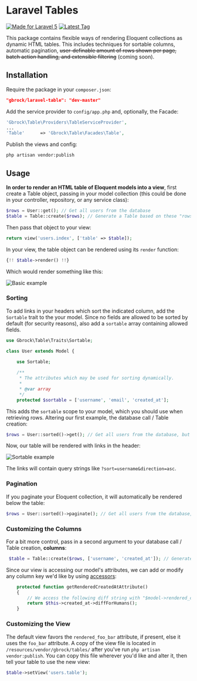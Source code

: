 # Laravel Tables
[![Made for Laravel 5](https://img.shields.io/badge/laravel-5.0-red.svg)](http://laravel.com/)
[![Latest Tag](https://img.shields.io/github/tag/gbrock/laravel-table.svg)](https://github.com/gbrock/laravel-table/releases)
<!--[![Build Status](https://img.shields.io/travis/gbrock/laravel-table.svg)](https://travis-ci.org/gbrock/laravel-table)-->

This package contains flexible ways of rendering Eloquent collections as dynamic HTML tables.  This includes
techniques for sortable columns, automatic pagination, ~~user-definable amount of rows shown per page, batch action
handling, and extensible filtering~~ (coming soon).


## Installation

Require the package in your `composer.json`:

```json
"gbrock/laravel-table": "dev-master"
```

Add the service provider to `config/app.php` and, optionally, the Facade:

```php
'Gbrock\Table\Providers\TableServiceProvider',
...
'Table'      => 'Gbrock\Table\Facades\Table',
```

Publish the views and config:

```
php artisan vendor:publish
```

## Usage

**In order to render an HTML table of Eloquent models into a view**, first create a Table object, passing in your
 model collection (this could be done in your controller, repository, or any service class):
 
 ```php
 $rows = User::get(); // Get all users from the database
 $table = Table::create($rows); // Generate a Table based on these "rows"
 ```
 
 Then pass that object to your view:

```php
return view('users.index', ['table' => $table]);
```

In your view, the table object can be rendered using its `render` function:

```php
{!! $table->render() !!}
```

Which would render something like this:

![Basic example](https://raw.githubusercontent.com/gbrock/laravel-table/master/examples/images/basic_initialization.png)

### Sorting

To add links in your headers which sort the indicated column, add the `Sortable` trait to the your model.  Since no 
fields are allowed to be sorted by default (for security reasons), also add a `sortable` array containing allowed fields.

```php
use Gbrock\Table\Traits\Sortable;

class User extends Model {

	use Sortable;
	
    /**
     * The attributes which may be used for sorting dynamically.
     *
     * @var array
     */
    protected $sortable = ['username', 'email', 'created_at'];
```

This adds the `sortable` scope to your model, which you should use when retrieving rows.  Altering our first example,
the database call / Table creation:

 ```php
 $rows = User::sorted()->get(); // Get all users from the database, but listen to the user Request and sort accordingly
```

Now, our table will be rendered with links in the header:

![Sortable example](https://raw.githubusercontent.com/gbrock/laravel-table/master/examples/images/sortable_initialization.png)

The links will contain query strings like `?sort=username&direction=asc`.

### Pagination

If you paginate your Eloquent collection, it will automatically be rendered below the table:

 ```php
 $rows = User::sorted()->paginate(); // Get all users from the database, sort, and paginate
```

### Customizing the Columns

For a bit more control, pass in a second argument to your database call / Table creation, **columns**:

```php
 $table = Table::create($rows, ['username', 'created_at']); // Generate a Table based on these "rows"
```

Since our view is accessing our model's attributes, we can add or modify any column key we'd like by using
[accessors](http://laravel.com/docs/5.0/eloquent#accessors-and-mutators):

```php
    protected function getRenderedCreatedAtAttribute()
    {
        // We access the following diff string with "$model->rendered_created_at"
        return $this->created_at->diffForHumans();
    }
```

### Customizing the View

The default view favors the `rendered_foo_bar` attribute, if present, else it uses the `foo_bar` attribute.  A copy of
the view file is located in `/resources/vendor/gbrock/tables/` after you've run `php artisan vendor:publish`.  You
can copy this file wherever you'd like and alter it, then tell your table to use the new view:

```php
$table->setView('users.table');
```
